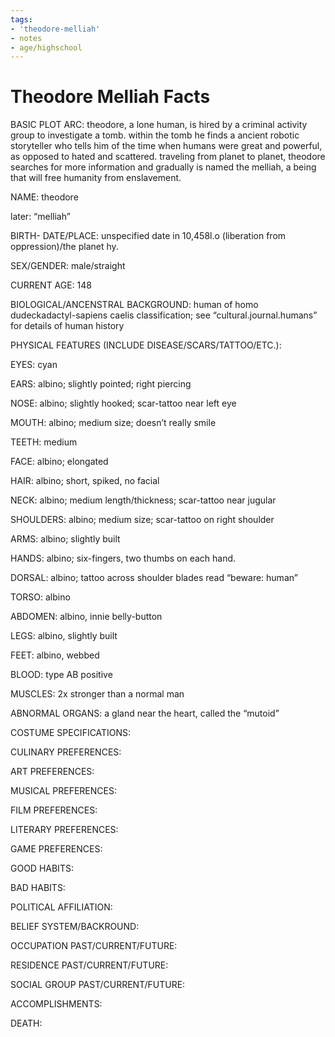 ```yaml
---
tags:
- 'theodore-melliah'
- notes
- age/highschool
---
```


# Theodore Melliah Facts

BASIC PLOT ARC: theodore, a lone human, is hired by a criminal activity
group to investigate a tomb. within the tomb he finds a ancient robotic
storyteller who tells him of the time when humans were great and
powerful, as opposed to hated and scattered. traveling from planet to
planet, theodore searches for more information and gradually is named
the melliah, a being that will free humanity from enslavement.

NAME: theodore

later: “melliah”

BIRTH- DATE/PLACE: unspecified date in 10,458l.o (liberation from
oppression)/the planet hy.

SEX/GENDER: male/straight

CURRENT AGE: 148

BIOLOGICAL/ANCENSTRAL BACKGROUND: human of homo dudeckadactyl-sapiens
caelis classification; see “cultural.journal.humans” for details of
human history

PHYSICAL FEATURES (INCLUDE DISEASE/SCARS/TATTOO/ETC.):

EYES: cyan

EARS: albino; slightly pointed; right piercing

NOSE: albino; slightly hooked; scar-tattoo near left eye

MOUTH: albino; medium size; doesn’t really smile

TEETH: medium

FACE: albino; elongated

HAIR: albino; short, spiked, no facial

NECK: albino; medium length/thickness; scar-tattoo near jugular

SHOULDERS: albino; medium size; scar-tattoo on right shoulder

ARMS: albino; slightly built

HANDS: albino; six-fingers, two thumbs on each hand.

DORSAL: albino; tattoo across shoulder blades read “beware: human”

TORSO: albino

ABDOMEN: albino, innie belly-button

LEGS: albino, slightly built

FEET: albino, webbed

BLOOD: type AB positive

MUSCLES: 2x stronger than a normal man

ABNORMAL ORGANS: a gland near the heart, called the “mutoid”

COSTUME SPECIFICATIONS:

CULINARY PREFERENCES:

ART PREFERENCES:

MUSICAL PREFERENCES:

FILM PREFERENCES:

LITERARY PREFERENCES:

GAME PREFERENCES:

GOOD HABITS:

BAD HABITS:

POLITICAL AFFILIATION:

BELIEF SYSTEM/BACKROUND:

OCCUPATION PAST/CURRENT/FUTURE:

RESIDENCE PAST/CURRENT/FUTURE:

SOCIAL GROUP PAST/CURRENT/FUTURE:

ACCOMPLISHMENTS:

DEATH:
